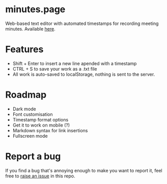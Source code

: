 # minutes.page
Web-based text editor with automated timestamps for recording meeting minutes. Available [here](https://blankminutes.netlify.app/).

# Features
- Shift + Enter to insert a new line apended with a timestamp
- CTRL + S to save your work as a .txt file
- All work is auto-saved to localStorage, nothing is sent to the server.

# Roadmap
- Dark mode
- Font customisation
- Timestamp format options
- Get it to work on mobile (?)
- Markdown syntax for link insertions
- Fullscreen mode

# Report a bug
If you find a bug that's annoying enough to make you want to report it, feel free to [raise an issue](https://github.com/stealsocks/minutes.page/issues) in this repo.

